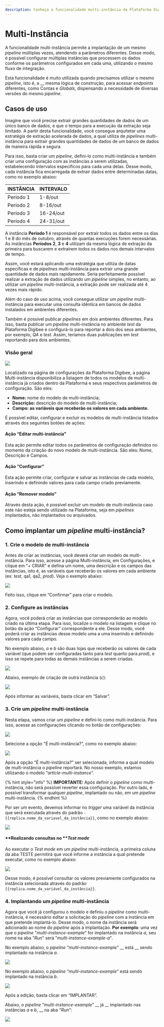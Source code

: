 ```yaml
---
description: Conheça a funcionalidade multi-instância da Plataforma Digibee
---
```


# Multi-Instância

A funcionalidade multi-instância permite a implantação de um mesmo _pipeline_ múltiplas vezes, atendendo a parâmetros diferentes. Desse modo, é possível configurar múltiplas instâncias que processem os dados conforme os parâmetros configurados em cada uma, utilizando o mesmo fluxo de integração.

Esta funcionalidade é muito utilizada quando precisamos utilizar o mesmo _pipeline_, isto é, a __ mesma lógica de construção, para acessar _endpoints_ diferentes, como Contas e _Globals_, dispensando a necessidade de diversas versões do mesmo _pipeline_.

## Casos de uso <a href="#h_92b44b29ba" id="h_92b44b29ba"></a>

Imagine que você precise extrair grandes quantidades de dados de um único banco de dados, e que o tempo para a execução da extração seja limitado. A partir desta funcionalidade, você consegue arquitetar uma estratégia de extração acelerada de dados, a qual utiliza de _pipelines_ multi-instância para extrair grandes quantidades de dados de um banco de dados de maneira rápida e segura.&#x20;

Para isso, basta criar um _pipeline,_ defini-lo como multi-instância e também criar uma configuração com as instâncias a serem utilizadas, estabelecendo intervalos específicos para cada uma delas. Desse modo, cada instância fica encarregada de extrair dados entre determinadas datas, como no exemplo abaixo:

| **INSTÂNCIA** | **INTERVALO** |
| ------------- | ------------- |
| Período 1     | 1-8/out       |
| Período 2     | 8-16/out      |
| Período 3     | 16-24/out     |
| Período 4     | 24-31/out     |

A instância **Período 1** é responsável por extrair todos os dados entre os dias 1 e 8 do mês de outubro, através de quantas execuções forem necessárias. As instâncias **Períodos** **2**, **3** e **4** utilizam da mesma lógica de extração da primeira para buscarem e extraírem todos os dados nos demais intervalos de tempo.&#x20;

Assim, você estará aplicando uma estratégia que utiliza de datas específicas e de _pipelines_ multi-instância para extrair uma grande quantidade de dados mais rapidamente. Seria perfeitamente possível realizar a extração de dados utilizando um _pipeline_ simples, no entanto, ao utilizar um _pipeline_ multi-instância, a extração pode ser realizada até 4 vezes mais rápido.

Além do caso de uso acima, você consegue utilizar um _pipeline_ multi-instância para executar uma consulta idêntica em bancos de dados instalados em ambientes diferentes.

Também é possível publicar _pipelines_ em dois ambientes diferentes. Para isso, basta publicar um _pipeline_ multi-instância no ambiente _test_ da Plataforma Digibee e configurá-lo para reportar a dois dos seus ambientes, por exemplo, _QA_ e _test_. Assim, teríamos duas publicações em _test_ reportando para dois ambientes.

### Visão geral <a href="#h_ad75aa73e6" id="h_ad75aa73e6"></a>

![](<../.gitbook/assets/01 (7).png>)

Localizado na página de configurações da Plataforma Digibee, a página Multi-instância disponibiliza a listagem de todos os modelos de multi-instância já criados dentro da Plataforma e seus respectivos parâmetros de configuração. São eles:

* **Nome:** nome do modelo de multi-instância;
* **Descrição:** descrição do modelo de multi-instância;
* **Campo: as variáveis que receberão os valores em cada ambiente.**

É possível editar, configurar e excluir os modelos de multi-instância listados através dos seguintes botões de ações:

#### Ação “Editar multi-instância” <a href="#h_ca985cf606" id="h_ca985cf606"></a>

Esta ação permite editar todos os parâmetros de configuração definidos no momento da criação do novo modelo de multi-instância. São eles: Nome, Descrição e Campos.

#### Ação “Configurar” <a href="#h_6ce489eb63" id="h_6ce489eb63"></a>

Esta ação permite criar, configurar e salvar as instâncias de cada modelo, inserindo e definindo valores para cada campo criado previamente.

#### Ação “Remover modelo” <a href="#h_3b2c043540" id="h_3b2c043540"></a>

Através desta ação, é possível excluir um modelo de multi-instância caso este não esteja sendo utilizado na Plataforma, seja em _pipelines_ implantados, não implantados ou arquivados.

## **Como implantar um **_**pipeline**_** multi-instância?** <a href="#h_b2fc3d4ffe" id="h_b2fc3d4ffe"></a>

### 1. Crie o modelo de multi-instância <a href="#h_f1b978282c" id="h_f1b978282c"></a>

Antes de criar as instâncias, você deverá criar um modelo de multi-instância. Para isso, acesse a página Multi-instância, em Configurações, e clique em “+ CRIAR” e defina um nome, uma descrição e os campos das instâncias, isto é, as variáveis que receberão os valores em cada ambiente (ex: _test_, qa1, qa2, _prod_). Veja o exemplo abaixo:

![](../.gitbook/assets/02.png)

Feito isso, clique em “Confirmar” para criar o modelo.

### 2. Configure as instâncias <a href="#h_44f2628b03" id="h_44f2628b03"></a>

Agora, você poderá criar as instâncias que corresponderão ao modelo criado na última etapa. Para isso, localize o modelo na listagem e clique no botão da ação “Configurar” correspondente a ele. Desse modo, você poderá criar as instâncias desse modelo uma a uma inserindo e definindo valores para cada campo.

No exemplo abaixo, _a_ e _b_ são duas lojas que receberão os valores de cada variável (que podem ser configuradas tanto para _test_ quanto para _prod_), e isso se repete para todas as demais instâncias a serem criadas.

![](<../.gitbook/assets/03 (16).png>)

Abaixo, exemplo de criação de outra instância (_c_):

![](<../.gitbook/assets/04 (11).png>)

Após informar as variáveis, basta clicar em “Salvar”.

### 3. Crie um _pipeline_ multi-instância <a href="#h_8db809b531" id="h_8db809b531"></a>

Nesta etapa, vamos criar um _pipeline_ e defini-lo como multi-instância. Para isso, acesse as configurações clicando no botão de configurações:

![](<../.gitbook/assets/05 (4).png>)

Selecione a opção "É multi-instância?", como no exemplo abaixo:

![](../.gitbook/assets/06.png)

Após a opção “É multi-instância?” ser selecionada, informe a qual modelo de multi-instância o _pipeline_ reportará. No nosso exemplo, estamos utilizando o modelo “_article-multi-instance_”.

{% hint style="info" %}
**IMPORTANTE:** Após definir o _pipeline_ como multi-instância, não será possível reverter essa configuração. Por outro lado, é possível transformar qualquer _pipeline_, implantado ou não, em um _pipeline_ multi-instância.
{% endhint %}

Por ser um evento, devemos informar no _trigger_ uma variável da instância que será executada através do padrão `-{{replica.nome_da_variavel_da_instância}}`, como no exemplo abaixo:

![](<../.gitbook/assets/07 (6).png>)

#### **Realizando consultas no **_**Test mode**_

Ao executar o _Test mode_ em um _pipeline_ multi-instância, a primeira coluna da aba TESTE permitirá que você informe a instância a qual pretende executar, como no exemplo abaixo:

![](../.gitbook/assets/gif.gif)

Desse modo, é possível consultar os valores previamente configurados na instância selecionada através do padrão `{{replica.nome_da_variável_da_instância}}`.

### 4. Implantando um _pipeline_ multi-instância <a href="#h_990defdcd9" id="h_990defdcd9"></a>

Agora que você já configurou o modelo e definiu o _pipeline_ como multi-instância, é necessário editar a solicitação do _pipeline_ com a instância em que pretende implantá-lo. Desse modo, o nome da instância será adicionado ao nome do _pipeline_ após a implantação. **Por exemplo**: uma vez que o _pipeline_ "_multi-instance-example_” for implantado na instância _a_, seu nome na aba “_Run_" será "_multi-instance-example-a_".

No exemplo abaixo, o _pipeline_ “_multi-instance-example_” __ está __ sendo implantado na instância _a_.

![](../.gitbook/assets/09.png)

No exemplo abaixo, o _pipeline_ “_multi-instance-example_” está sendo implantado na instância _b_.

![](<../.gitbook/assets/10 (2).png>)

Após a edição, basta clicar em “IMPLANTAR”.

Abaixo, o _pipeline_ “_multi-instance-example_” __ já __ implantado nas instâncias _a_ e _b_, __ na aba _“Run”_:

![](<../.gitbook/assets/11 (1).png>)
